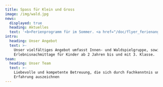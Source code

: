 ```yaml
---
title: Spass für Klein und Gross
image: /img/wald.jpg
news:
  displayed: true
  heading: Aktuelles
  text: '<b>Ferienprogramm für im Sommer. <a href="/doc/flyer_ferienangebot_21.pdf" target="_blank">Flyer</a></b><p>Es hat noch freie Plätze</p><p>Gesucht: Strubelimutz Präsident/in und  Kassier/In. Bei Interesse bitte per E-Mail an strubelimutz@protonmail.ch oder bei den Spielgruppenleiterinnen melden</p> <p> </p>'
intro:
  heading: Unser Angebot
  text: >-
    Unser vielfältiges Angebot umfasst Innen- und Waldspielgruppe, sowie
    Erlebnisnachmittage für Kinder ab 2 Jahren bis und mit 3. Klasse.
team:
  heading: Unser Team
  text: >-
    Liebevolle und kompetente Betreuung, die sich durch Fachkenntnis und
    Erfahrung auszeichnen
---
```


